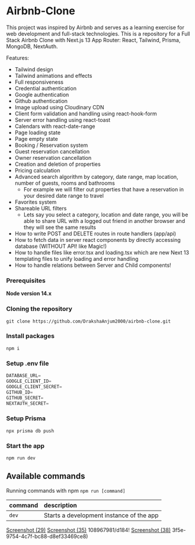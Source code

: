 # Airbnb-Clone
This project was inspired by Airbnb and serves as a learning exercise for web development and full-stack technologies.
This is a repository for a Full Stack Airbnb Clone with Next.js 13 App Router: React, Tailwind, Prisma, MongoDB, NextAuth.

Features:

- Tailwind design
- Tailwind animations and effects
- Full responsiveness
- Credential authentication
- Google authentication
- Github authentication
- Image upload using Cloudinary CDN
- Client form validation and handling using react-hook-form
- Server error handling using react-toast
- Calendars with react-date-range
- Page loading state
- Page empty state
- Booking / Reservation system
- Guest reservation cancellation
- Owner reservation cancellation
- Creation and deletion of properties
- Pricing calculation
- Advanced search algorithm by category, date range, map location, number of guests, rooms and bathrooms
    - For example we will filter out properties that have a reservation in your desired date range to travel
- Favorites system
- Shareable URL filters
    - Lets say you select a category, location and date range, you will be able to share URL with a logged out friend in another browser and they will see the same results
- How to write POST and DELETE routes in route handlers (app/api)
- How to fetch data in server react components by directly accessing database (WITHOUT API! like Magic!)
- How to handle files like error.tsx and loading.tsx which are new Next 13 templating files to unify loading and error handling
- How to handle relations between Server and Child components!

### Prerequisites

**Node version 14.x**

### Cloning the repository

```shell
git clone https://github.com/DrakshaAnjum2000/airbnb-clone.git
```

### Install packages

```shell
npm i
```

### Setup .env file


```js
DATABASE_URL=
GOOGLE_CLIENT_ID=
GOOGLE_CLIENT_SECRET=
GITHUB_ID=
GITHUB_SECRET=
NEXTAUTH_SECRET=
```

### Setup Prisma

```shell
npx prisma db push

```

### Start the app

```shell
npm run dev
```

## Available commands

Running commands with npm `npm run [command]`

| command         | description                              |
| :-------------- | :--------------------------------------- |
| `dev`           | Starts a development instance of the app |


[Screenshot (29)](https://github.com/DrakshaAnjum2000/Airbnb-Clone/assets/!)
[Screenshot (35)](https://github.com/DrakshaAnjum2000/Airbnb-Clone/assets/108967981/99900ef4-ebd2-48f9-9cf8-d3d007c7ebd3)
108967981/d184!
[Screenshot (38)](https://github.com/DrakshaAnjum2000/Airbnb-Clone/assets/108967981/bc4992c0-22f4-4d64-9f1e-ac8f80b1f280)
3f5e-9754-4c7f-bc88-d8ef33469ce8)



